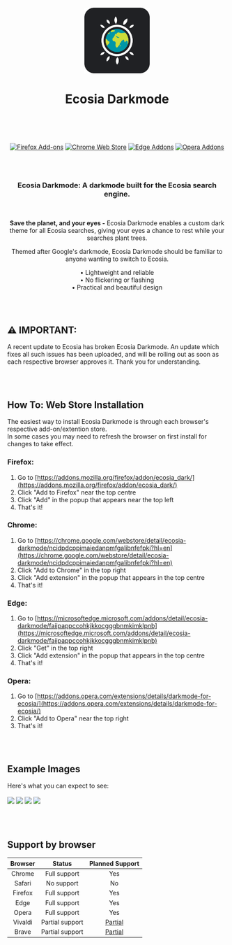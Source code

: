 <p align="center"><a href="https://kwii.tk" target="_blank" rel="noreferrer noopener"><img width="150" alt="Ecosia Darkmode Logo" src="https://raw.githubusercontent.com/KwiiHours/EcosiaDark/main/chromium/images/logo.png"></a></p>
<h1 align="center">Ecosia Darkmode<br/><br/></h1>

<br/>
<p align="center"><a rel="noreferrer noopener" href="https://addons.mozilla.org/firefox/addon/ecosia_dark/"><img alt="Firefox Add-ons" src="https://img.shields.io/badge/Firefox-202124.svg?&style=for-the-badge&logo=firefox-browser&logoColor=white"></a>   <a rel="noreferrer noopener" href="https://chrome.google.com/webstore/detail/ecosia-darkmode/ncidpdcppimaiedanpmfgalibnfefpki?hl=en"><img alt="Chrome Web Store" src="https://img.shields.io/badge/Chrome-202124.svg?&style=for-the-badge&logo=google-chrome&logoColor=white"></a>  <a rel="noreferrer noopener" href="https://microsoftedge.microsoft.com/addons/detail/ecosia-darkmode/faiipappccohkjkkocgggbnmkimklpnb"><img alt="Edge Addons" src="https://img.shields.io/badge/Edge-202124.svg?&style=for-the-badge&logo=microsoft-edge&logoColor=white"></a>
  <a rel="noreferrer noopener" href="https://addons.opera.com/extensions/details/darkmode-for-ecosia/"><img alt="Opera Addons" src="https://img.shields.io/badge/Opera-202124.svg?&style=for-the-badge&logo=opera&logoColor=white"></a>
<h2> </h2>
<br/>
<h3 align="center"> Ecosia Darkmode: A darkmode built for the Ecosia search engine.</h3>
<br/>
<p align="center"><strong>Save the planet, and your eyes -</strong> Ecosia Darkmode enables a custom dark theme for all Ecosia searches, giving your eyes a chance to rest while your searches plant trees. </p>

<p align="center">Themed after Google's darkmode, Ecosia Darkmode should be familiar to anyone wanting to switch to Ecosia.</p>


<p align="center">• Lightweight and reliable<br/>
• No flickering or flashing<br/>
• Practical and beautiful design</p>
</p>

<br/><br/>
## ⚠️ IMPORTANT:

A recent update to Ecosia has broken Ecosia Darkmode. An update which fixes all such issues has been uploaded, and will be rolling out as soon as each respective browser approves it. Thank you for understanding.

<br/><br/>
## How To:  Web Store Installation
The easiest way to install Ecosia Darkmode is through each browser's respective add-on/extention store.<br/>
In some cases you may need to refresh the browser on first install for changes to take effect.

### Firefox:
1. Go to [https://addons.mozilla.org/firefox/addon/ecosia_dark/](https://addons.mozilla.org/firefox/addon/ecosia_dark/)
2. Click "Add to Firefox" near the top centre
3. Click "Add" in the popup that appears near the top left
4. That's it!

### Chrome:
1. Go to [https://chrome.google.com/webstore/detail/ecosia-darkmode/ncidpdcppimaiedanpmfgalibnfefpki?hl=en](https://chrome.google.com/webstore/detail/ecosia-darkmode/ncidpdcppimaiedanpmfgalibnfefpki?hl=en)
2. Click "Add to Chrome" in the top right
3. Click "Add extension" in the popup that appears in the top centre
4. That's it!

### Edge:
1. Go to [https://microsoftedge.microsoft.com/addons/detail/ecosia-darkmode/faiipappccohkjkkocgggbnmkimklpnb](https://microsoftedge.microsoft.com/addons/detail/ecosia-darkmode/faiipappccohkjkkocgggbnmkimklpnb)
2. Click "Get" in the top right
3. Click "Add extension" in the popup that appears in the top centre
4. That's it!

### Opera:
1. Go to [https://addons.opera.com/extensions/details/darkmode-for-ecosia/](https://addons.opera.com/extensions/details/darkmode-for-ecosia/)
2. Click "Add to Opera" near the top right
3. That's it!

<br/><br/>
## Example Images
Here's what you can expect to see:
<br/><br/>
<a href="https://i.imgur.com/y3UZZn5.jpg" target="_blank" rel="noreferrer noopener"><img width="400" src="https://i.imgur.com/y3UZZn5.jpg"></a>
<a href="https://i.imgur.com/VI04gF9.jpg" target="_blank" rel="noreferrer noopener"><img width="400" src="https://i.imgur.com/VI04gF9.jpg"></a>
<a href="https://i.imgur.com/udxaSBP.jpg" target="_blank" rel="noreferrer noopener"><img width="400" src="https://i.imgur.com/udxaSBP.jpg"></a>
<a href="https://i.imgur.com/Q8aoISS.jpg" target="_blank" rel="noreferrer noopener"><img width="400" src="https://i.imgur.com/Q8aoISS.jpg"></a>

<br/><br/>
## Support by browser
| **Browser** | **Status**      | **Planned Support** |
|:-----------:|:---------------:|:-------------------:|
| Chrome      | Full support    | Yes                 |
| Safari      | No support      | No                  |
| Firefox     | Full support    | Yes                 |
| Edge        | Full support    | Yes                 |
| Opera       | Full support    | Yes                 |
| Vivaldi     | Partial support | [Partial](https://help.vivaldi.com/desktop/appearance-customization/extensions/#Installing_an_Extension_in_Vivaldi)             |
| Brave       | Partial support | [Partial](https://support.brave.com/hc/articles/360017909112-How-can-I-add-extensions-to-Brave)             |
